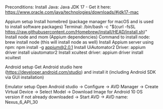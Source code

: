 Preconditions:
Install Java: Java JDK 17 - Get it here: https://www.oracle.com/java/technologies/downloads/#jdk17-mac

Appium setup
Install homebred (package manager for macOS and is used to install software packages)
Terminal: /bin/bash -c "$(curl -fsSL https://raw.githubusercontent.com/Homebrew/install/HEAD/install.sh)"
Install node and mom (Appium dependencies)
Command to install node:  brew install node (this will install node as well)
Install Appium server using npm: npm install -g appium@2.0.1
Install UiAutomator2 Driver: appium driver install uiautomator2
Install xcuitest driver: appium driver install xcuitest

Android setup
Get Android studio here (https://developer.android.com/studio) and install it (including Android SDK via GUI installation)

Emulator setup
Open Android studio -> Configure -> AVD Manager -> Create Virtual Device -> Select Model -> Download Image for Android 10 OS version if not already downloaded -> Start AVD ->
AVD name: Nexus_6_API_30

